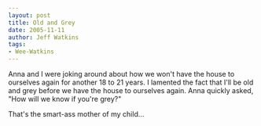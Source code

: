 ```yaml
---
layout: post
title: Old and Grey
date: 2005-11-11
author: Jeff Watkins
tags:
- Wee-Watkins
---
```


Anna and I were joking around about how we won't have the house to ourselves again for another 18 to 21 years. I lamented the fact that I'll be old and grey before we have the house to ourselves again. Anna quickly asked, "How will we know if you're grey?"

That's the smart-ass mother of my child...
